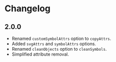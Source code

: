# Changelog

## 2.0.0

- Renamed `customSymbolAttrs` option to `copyAttrs`.
- Added `svgAttrs` and `symbolAttrs` options.
- Renamed `cleanObjects` option to `cleanSymbols`.
- Simplified attribute removal.
